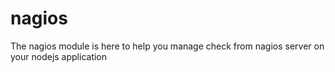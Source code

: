 nagios
=====================

The nagios module is here to help you manage check from nagios server on your nodejs application
